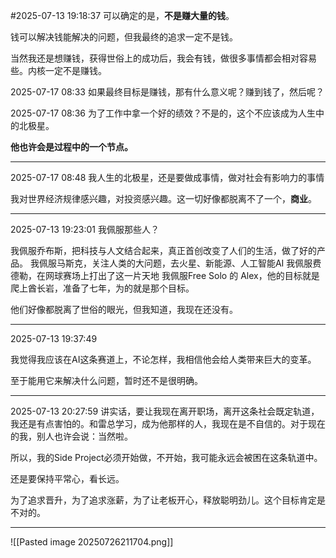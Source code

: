 
#2025-07-13 19:18:37
可以确定的是，**不是赚大量的钱**。

钱可以解决钱能解决的问题，但我最终的追求一定不是钱。

当然我还是想赚钱，获得世俗上的成功后，我会有钱，做很多事情都会相对容易些。内核一定不是赚钱。

2025-07-17 08:33
如果最终目标是赚钱，那有什么意义呢？赚到钱了，然后呢？

2025-07-17 08:36
为了工作中拿一个好的绩效？不是的，这个不应该成为人生中的北极星。

**他也许会是过程中的一个节点。**

---
2025-07-17 08:48
我人生的北极星，还是要做成事情，做对社会有影响力的事情

我对世界经济规律感兴趣，对投资感兴趣。这一切好像都脱离不了一个，**商业**。

---


2025-07-13 19:23:01
我佩服那些人？

我佩服乔布斯，把科技与人文结合起来，真正首创改变了人们的生活，做了好的产品。
我佩服马斯克，关注人类的大问题，去火星、新能源、人工智能AI
我佩服费德勒，在网球赛场上打出了这一片天地
我佩服Free Solo 的 Alex，他的目标就是爬上酋长岩，准备了七年，为的就是那个目标。

他们好像都脱离了世俗的眼光，但我知道，我现在还没有。

---

2025-07-13 19:37:49

我觉得我应该在AI这条赛道上，不论怎样，我相信他会给人类带来巨大的变革。

至于能用它来解决什么问题，暂时还不是很明确。

---

2025-07-13 20:27:59
讲实话，要让我现在离开职场，离开这条社会既定轨道，我还是有点害怕的。和雷总学习，成为他那样的人，我现在是不自信的。对于现在的我，别人也许会说：当然啦。

所以，我的Side Project必须开始做，不开始，我可能永远会被困在这条轨道中。

还是要保持平常心，看长远。

为了追求晋升，为了追求涨薪，为了让老板开心，释放聪明劲儿。这个目标肯定是不对的。

---

![[Pasted image 20250726211704.png]]

